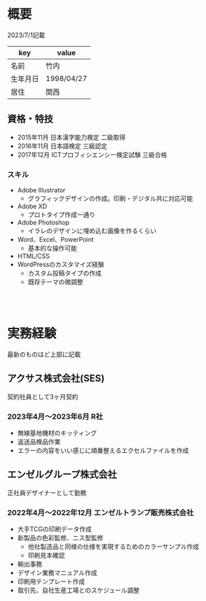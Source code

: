 # 概要

2023/7/1記載

|key|value|
|---|---|
| 名前 | 竹内 |
| 生年月日 | 1998/04/27 |
| 居住 | 関西 |

## 資格・特技

- 2015年11月 日本漢字能力検定 二級取得
- 2016年11月 日本語検定 三級認定
- 2017年12月 ICTプロフィシエンシー検定試験 三級合格

### スキル

- Adobe Illustrator
  - グラフィックデザインの作成。印刷・デジタル共に対応可能
- Adobe XD
  - プロトタイプ作成一通り
- Adobe Photoshop
  - イラレのデザインに埋め込む画像を作るくらい
- Word、Excel、PowerPoint
  - 基本的な操作可能
- HTML/CSS
- WordPressのカスタマイズ経験
  - カスタム投稿タイプの作成
  - 既存テーマの微調整

<br>

<br>

# 実務経験

最新のものほど上部に記載

## アクサス株式会社(SES)

契約社員として3ヶ月契約

### 2023年4月〜2023年6月 R社

- 無線基地機材のキッティング
- 返送品検品作業
- エラーの内容をいい感じに順番整えるエクセルファイルを作成

## エンゼルグループ株式会社

正社員デザイナーとして勤務

### 2022年4月〜2022年12月 エンゼルトランプ販売株式会社

- 大手TCGの印刷データ作成
- 新製品の色彩監修、ニス型監修
  - 他社製造品と同様の仕様を実現するためのカラーサンプル作成
  - 印刷見本確認
- 輸出事務
- デザイン業務マニュアル作成
- 印刷用テンプレート作成
- 取引先、自社生産工場とのスケジュール調整